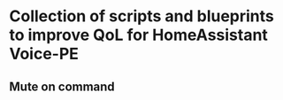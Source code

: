 # Collection of scripts and blueprints to improve QoL for HomeAssistant Voice-PE

## Mute on command
